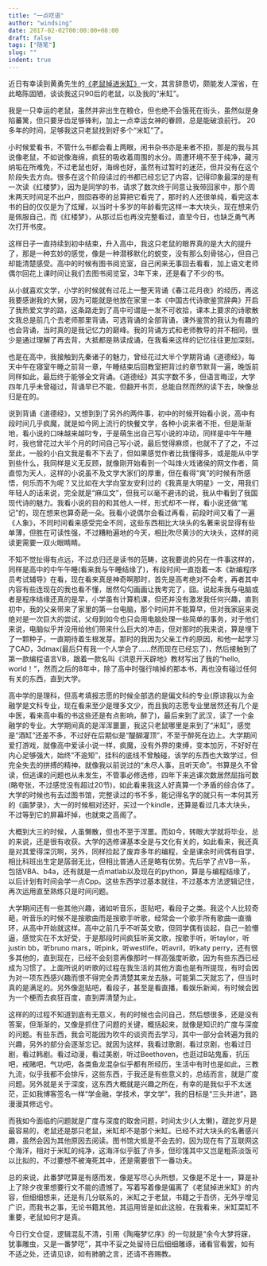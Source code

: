 ```yaml
---
title: "一点呓语"
author: "windsing"
date: 2017-02-02T00:00:00+08:00
draft: false
tags: ["随笔"]
slug: ""
indent: true
---
```


近日有幸读到黄勇先生的<a href="https://mp.weixin.qq.com/s?__biz=MzA4ODA4MzU3MA==&amp;mid=2650005072&amp;idx=1&amp;sn=9bc02b18fa44b677c3f654a6faa3112a&amp;chksm=8828e34dbf5f6a5b61b6520a6a207d4ad29e3de179df97fdf07803b26daaf351b6683d1a1c62&amp;mpshare=1&amp;scene=1&amp;srcid=0128qgCBjifkGgJSrwC7Bce2&amp;pass_ticket=1wCcATYuJl0o%2BqlZ%2F6hiho3N1gVliiwNBdRCyLgkt2Ou7r9gImxvkA3xa8thIESX#rd">《老鼠掉进米缸》</a>一文，其言辞恳切，颇能发人深省，在此略陈固陋，谈谈我这只90后的老鼠，以及我的“米缸”。

我是一只幸运的老鼠，虽然并非出生在粮仓，但也绝不会饿死在街头，虽然似是身陷蕃篱，但只要牙齿足够锋利，加上一点幸运女神的眷顾，总是能破浪前行。 20多年的时间，足够我这只老鼠找到好多个“米缸”了。

小时候爱看书，不管什么书都会看上两眼，闲书杂书亦是来者不拒，那是的我与其说像老鼠，不如说像海绵，疯狂的吸收着周围的水分。周遭环境不至于纯净，藏污纳垢在所难免，不过老鼠也好，海绵也好，虽然有过暂时的迷茫，但并没有在这个阶段失去方向。很多在这个阶段读过的书都已经忘记了内容，记得印象最深的是有一次读《红楼梦》，因为是同学的书，请求了数次终于同意让我带回家中，那个周末两天时间足不出户，囫囵吞枣的总算把它看完了，那时的人还很单纯，看完这本书的目的仅仅是为了炫耀，以当时十多岁的年龄看完这样一本大块头，现在想来仍是佩服自己，而《红楼梦》，从那过后也再没完整看过，直至今日，也缺乏勇气再次打开书皮。

这样日子一直持续到初中结束，升入高中，我这只老鼠的眼界真的是大大的提升了，那是一种玄妙的感觉，像是一种潜移默化的蜕变，没有那么刻骨铭心，但自己却能清楚感受。高中的时候有图书阅览室，自己闲来无事回去看看，加上语文老师偶尔回花上课时间让我们去图书阅览室，3年下来，还是看了不少的书。

从小就喜欢文学，小学的时候就有过花上一整天背诵《春江花月夜》的经历，再这我要感谢我的大舅，因为可能就是他放在家里一本《中国古代诗歌鉴赏辞典》开启了我热爱文学的路，这条路走到了高中可谓是一发不可收拾，课本上要求的诗歌散文我总是前几个去老师那里背诵，可选背诵的全部背诵，课外鉴赏的我认为有趣的也会背诵，当时真的是我记忆力的巅峰。我的背诵方式和老师教导的并不相同，很少是通过理解了再去背，大抵都是熟读成诵，在我看来这样的记忆往往更加深刻。

也是在高中，我接触到先秦诸子的魅力，曾经花过大半个学期背诵《道德经》，每天中午在寝室午睡之前背一章，午睡结束后回教室把背过的章节默背一遍，晚饭前同样如此，最后终于能够全文背诵。《道德经》其实字数不多，但语言晦涩，大学四年几乎未曾碰过，背诵早已不能，但翻开书页，总能自然而然的读下去，映像总归是在的。

说到背诵《道德经》，又想到到了另外的两件事，初中的时候开始看小说，高中有段时间几乎疯魔，就是如今网上流行的快餐文学，各种小说来者不拒，但是渐渐地，看小说的口味越来越叼专，于是萌生出自己写小说的冲动，同样是中午午睡时，我也曾花过大半个月的时间自己写小说，最后觉得麻烦，也就不了了之，不过至此，一般的小白文我是看不下去了，但如果感觉作者比我懂得多，或是能从中学到些什么，我同样是义无反顾，就像刚开始看到一个叫烽火戏诸侯的网文作者，简直惊为天人，这样的小说虽不及文学大家们的厚重，但在看得“爽”的时候有所感悟，何乐而不为呢？又比如在大学向室友安利过的《我真是大明星》一文，用我们年轻人的话来说，完全就是“麻瓜文”，但我可以毫不避讳的说，我从中看到了我国现代诗的魅力。我看小说的目的和其他人一样，形式却不一样，看小说还做“笔记”的，现在想来也算奇葩一朵。我看小说偶尔会看过再看，前段时间又看了一遍《人象》，不同时间看来感受完全不同，这些东西相比大块头的名著来说显得有些单薄，但胜在可读性强，不过糟粕遍地的今天，相比吹尽黄沙的大块头，这样的阅读更需要一双火眼睛睛。

不知不觉扯得有点远，不过总归还是读书的范畴，这我要说的另在一件事这样的，同样是高中的中午午睡(看来我与午睡结缘了)，有段时间一直抱着一本《新编程序员考试辅导》在看，现在看来真是神奇啊那时，首先是高考绝对不会考，再者其中内容有些连现在的我也看不懂，居然勾勾画画让我考完了，囧。说起来我与电脑或者是程序结缘还真的是早，小学虽有计算机课，但还并没有激发我任何兴趣，直到初中，我的父亲带来了家里的第一台电脑，那个时间并不能算早，但对我家庭来说绝对是一次巨大的尝试，父母到如今也只会用电脑处理一些简单的事务，对于他们来说，电脑似乎并没用给他们带来什么巨大的冲击，但对那时的我来说，算是埋下了一颗种子，一直期待着生根发芽。那时的我因为父亲工作的原因，和他一起学习了CAD，3dmax(最后只有我一个人学会了……然而现在已经忘了)，然后接触到了第一款编程语言VB，跟着一款名叫《洪恩开天辟地》教材写出了我的“hello, world！”，然而之后的8年中，除了高中时强行啃掉的那本书，再也没有碰过任何有关的东西，直到大学。

高中学的是理科，但高考填报志愿的时候全部选的是偏文科的专业(原谅我以为金融学是文科专业，现在看来至少是理多文少，而且我的志愿专业里居然还有几个是中医，看来高中看的书这些还是有点影响，醉了)，最后来到了武汉，读了一个金融学的专业。大学期间真的是浑浑噩噩，我这只老鼠哪里是来到了“米缸”，感觉是“酒缸”还差不多，不过好在后期似是“醍醐灌顶”，不至于醉死在边上。大学期间爱打游戏，就像高中爱读小说一样，疯魔，没有外界的束缚，变本加厉，不好好在内心足够强大，始终“不逾矩”，挂科的底线不曾触碰，该学的东西也大致学过，但完全失去的拼搏的精神，就像我以前说过的“未尽人事，且听天命”。书算是久不曾读，但逃课的问题也从未发生，不管事必修选修，四年下来逃课次数居然屈指可数(略夸张，不过感觉没有超过20节)，如此看来我这人好真算一个矛盾的综合体了。大学的时候也有去过图书馆，完整读过的书不多，能记得名字的就只有一本何其芳的《画梦录》，大一的时候相对还好，买过一个kindle，还算是看过几本大块头，不过等到它的屏幕坏掉，也就束之高阁了。

大概到大三的时候，人虽懒散，但也不至于浑噩。而如今，转眼大学就将毕业，总的来说，还是很有收获。大学的选修课基本全是与文化有关的，如此看来，我还真是对其爱得深沉啊，另外，同样捡起了废弃多年的编程，全是课余时间偶有自学，相比科班出生定是孱弱无比，但相比普通人还是略有优势。先后学了点VB一系，包括VBA、b4a，还有就是一点matlab以及现在的python，算是与编程结缘了，以后计划有时间会学一点Cpp。这些东西学过基本就往，不过基本方法逻辑记住，再次运用直至熟练只是时间问题。

大学期间还有一些其他兴趣，诸如听音乐，逛贴吧，看段子之类。我这个人比较奇葩，听音乐的时候不是按歌曲而是按歌手听歌，经常会一个歌手所有歌曲一直循环，从高中开始就这样。高中之前几乎不听英文歌，但同学偶有谈起，自己一脸懵逼，感觉实在不太好受，于是那段时间疯狂听英文歌，按歌手听，听taylor，听justin bb，听bruno mars，听pink，听westlife，听avril，听katy perry，还有很多其他的，直到现在，已经不会刻意再像那时一样高强度听歌，因为有些东西已经成为习惯了。上面所说的听歌的过程在我生活的其他方面也是有所提现，有时会因为对一项东西感兴趣而恨不得完全弄清楚其来龙去脉，可能第二天就忘了，但当时真的是满足的。另外像逛贴吧，看段子，甚至是看直播，看娱乐新闻，有时候会因为一个梗而去疯狂百度，直到弄清楚为止。

这样的的过程不知道到底有无意义，有的时候也会问自己，然后想很多，还是没有答案，但渐渐的，又像是抓住了问题的关键，概括起来，就像是知识的广度与深度的问题。有些东西，我会可能因为吹牛的谈资而去学习，其中一部分会转遍为我的兴趣，另外的部分会逐渐忘记。就因为这样，我看过歌剧，看过京剧，也看过日剧，看过韩剧。看过动漫，看过美剧，听过Beethoven，也逛过B站鬼畜，抗压吧，戒赌吧，气功吧，各类鱼龙混杂似乎都有所经历，生活中有时也是如此，三教九流，似乎我都不会排斥，这些东西，于我还是有些意义的，总结而言，就是广度问题。另外就是关于深度，这东西大概就是兴趣之所在，有幸的是我似乎不太迷茫，正如我博客签名一样“学金融，学技术，学文学”，我的目标是“三头并进”，路漫漫其修远兮。

而我如今面临的问题就是广度与深度的取舍问题，时间太少(人太懒)，蹉跎岁月是最容易的，老鼠还是那只老鼠，米缸却不是那个米缸。已经不对大块头的名著感兴趣，虽然会因为其他原因去阅读。图书馆大抵是不会去的，因为现在有了互联网这个海洋，相对于米缸的纯净，这海洋似乎脏了许多，但珍馐其中又岂是粗茶淡饭可以比拟的，不过要想不被淹死其中，还是需要很下一番功夫。

总的来说，此番梦呓算是有感而发，像是写尽心头所想，又像是不足十一，算是补上了除夕夜里想要行文不能的遗憾了。写着写着像是偏离了《老鼠掉进米缸》的内容，但细细想来，还是有几分联系的，米缸之于老鼠，书籍之于吾侪，无外乎增见广识，而我书之事，无论书籍其他，其运用皆是如此这般，在我看来，米缸菜缸不重要，老鼠如何才是真。

今日行文仓促，逻辑混乱不清，引用《陶庵梦忆序》的一句就是“余今大梦将寐，犹事雕虫，又是一番梦呓”，其中不妥之处留待日后细细雕琢，诸看官看罢，如有不适之处，还请见谅，如有肺腑之言，还请不吝赐教。